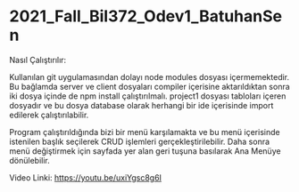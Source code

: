 # 2021_Fall_Bil372_Odev1_BatuhanSen

Nasıl Çalıştırılır:

Kullanılan git uygulamasından dolayı node modules dosyası içermemektedir. Bu bağlamda server ve client dosyaları compiler içerisine aktarıldıktan sonra iki dosya içinde de npm install çalıştırılmalı.
project1 dosyası tabloları içeren dosyadır ve bu dosya database olarak herhangi bir ide içerisinde import edilerek çalıştırılabilir.

Program çalıştırıldığında bizi bir menü karşılamakta ve bu menü içerisinde istenilen başlık seçilerek CRUD işlemleri gerçekleştirilebilir. Daha sonra menü değiştirmek için sayfada yer alan geri tuşuna basılarak Ana Menüye dönülebilir.

Video Linki: https://youtu.be/uxiYgsc8g6I